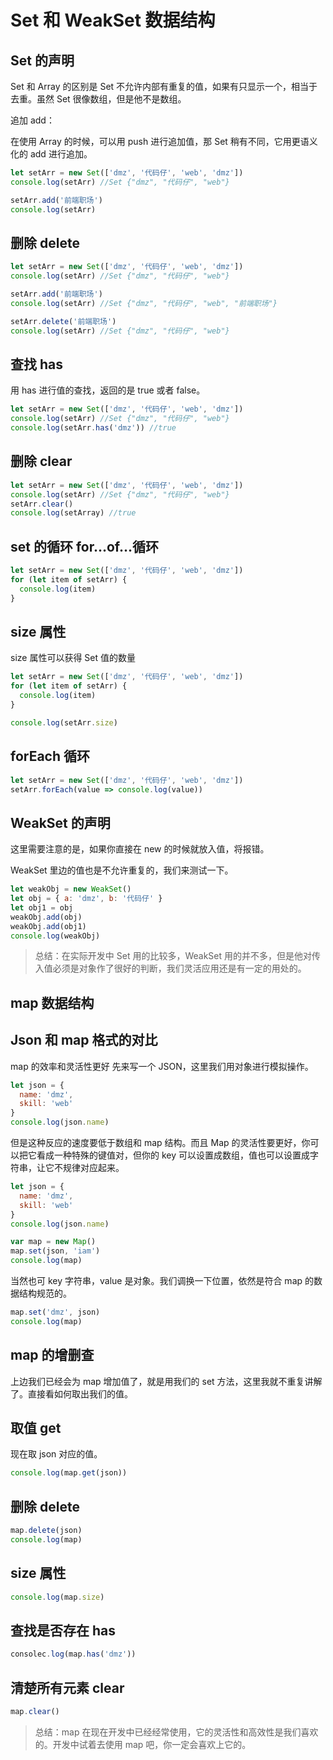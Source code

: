 # Set 和 WeakSet 数据结构

## Set 的声明

Set 和 Array 的区别是 Set 不允许内部有重复的值，如果有只显示一个，相当于去重。虽然 Set 很像数组，但是他不是数组。

追加 add：

在使用 Array 的时候，可以用 push 进行追加值，那 Set 稍有不同，它用更语义化的 add 进行追加。

```js
let setArr = new Set(['dmz', '代码仔', 'web', 'dmz'])
console.log(setArr) //Set {"dmz", "代码仔", "web"}

setArr.add('前端职场')
console.log(setArr)
```

## 删除 delete

```js
let setArr = new Set(['dmz', '代码仔', 'web', 'dmz'])
console.log(setArr) //Set {"dmz", "代码仔", "web"}

setArr.add('前端职场')
console.log(setArr) //Set {"dmz", "代码仔", "web", "前端职场"}

setArr.delete('前端职场')
console.log(setArr) //Set {"dmz", "代码仔", "web"}
```

## 查找 has

用 has 进行值的查找，返回的是 true 或者 false。

```js
let setArr = new Set(['dmz', '代码仔', 'web', 'dmz'])
console.log(setArr) //Set {"dmz", "代码仔", "web"}
console.log(setArr.has('dmz')) //true
```

## 删除 clear

```js
let setArr = new Set(['dmz', '代码仔', 'web', 'dmz'])
console.log(setArr) //Set {"dmz", "代码仔", "web"}
setArr.clear()
console.log(setArray) //true
```

## set 的循环 for…of…循环

```js
let setArr = new Set(['dmz', '代码仔', 'web', 'dmz'])
for (let item of setArr) {
  console.log(item)
}
```

## size 属性

size 属性可以获得 Set 值的数量

```js
let setArr = new Set(['dmz', '代码仔', 'web', 'dmz'])
for (let item of setArr) {
  console.log(item)
}

console.log(setArr.size)
```

## forEach 循环

```js
let setArr = new Set(['dmz', '代码仔', 'web', 'dmz'])
setArr.forEach(value => console.log(value))
```

## WeakSet 的声明

这里需要注意的是，如果你直接在 new 的时候就放入值，将报错。

WeakSet 里边的值也是不允许重复的，我们来测试一下。

```js
let weakObj = new WeakSet()
let obj = { a: 'dmz', b: '代码仔' }
let obj1 = obj
weakObj.add(obj)
weakObj.add(obj1)
console.log(weakObj)
```

> 总结：在实际开发中 Set 用的比较多，WeakSet 用的并不多，但是他对传入值必须是对象作了很好的判断，我们灵活应用还是有一定的用处的。

## map 数据结构

## Json 和 map 格式的对比

map 的效率和灵活性更好
先来写一个 JSON，这里我们用对象进行模拟操作。

```js
let json = {
  name: 'dmz',
  skill: 'web'
}
console.log(json.name)
```

但是这种反应的速度要低于数组和 map 结构。而且 Map 的灵活性要更好，你可以把它看成一种特殊的键值对，但你的 key 可以设置成数组，值也可以设置成字符串，让它不规律对应起来。

```js
let json = {
  name: 'dmz',
  skill: 'web'
}
console.log(json.name)

var map = new Map()
map.set(json, 'iam')
console.log(map)
```

当然也可 key 字符串，value 是对象。我们调换一下位置，依然是符合 map 的数据结构规范的。

```js
map.set('dmz', json)
console.log(map)
```

## map 的增删查

上边我们已经会为 map 增加值了，就是用我们的 set 方法，这里我就不重复讲解了。直接看如何取出我们的值。

## 取值 get

现在取 json 对应的值。

```js
console.log(map.get(json))
```

## 删除 delete

```js
map.delete(json)
console.log(map)
```

## size 属性

```js
console.log(map.size)
```

## 查找是否存在 has

```js
consolec.log(map.has('dmz'))
```

## 清楚所有元素 clear

```js
map.clear()
```

> 总结：map 在现在开发中已经经常使用，它的灵活性和高效性是我们喜欢的。开发中试着去使用 map 吧，你一定会喜欢上它的。
